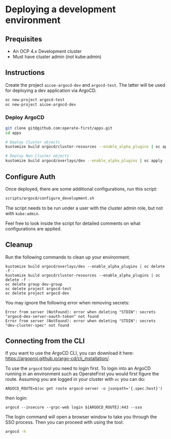 # Deploying a development environment

## Prequisites
* An OCP 4.x Development cluster
* Must have cluster admin (not kube:admin)

## Instructions

Create the project `aicoe-argocd-dev` and `argocd-test`. The latter will be used
for deploying a dev application via ArgoCD.

```bash
oc new-project argocd-test
oc new-project aicoe-argocd-dev
```

### Deploy ArgoCD
```bash
git clone git@github.com:operate-first/apps.git
cd apps

# Deploy Cluster objects
kustomize build argocd/cluster-resources --enable_alpha_plugins | oc apply -f -

# Deploy Non Cluster objects
kustomize build argocd/overlays/dev --enable_alpha_plugins | oc apply -f -
```

## Configure Auth
Once deployed, there are some additional configurations, run this script:
```bash
scripts/argocd/configure_development.sh
```
The script needs to be run under a user with the cluster admin role, but not with `kube:admin`.

Feel free to look inside the script for detailed comments on what configurations are applied.

## Cleanup
Run the following commands to clean up your environment.

```
kustomize build argocd/overlays/dev --enable_alpha_plugins | oc delete -f -
kustomize build argocd/cluster-resources --enable_alpha_plugins | oc delete -f -
oc delete group dev-group
oc delete project argocd-test
oc delete project argocd-dev
```

You may ignore the following error when removing secrets:

```
Error from server (NotFound): error when deleting "STDIN": secrets "argocd-dex-server-oauth-token" not found
Error from server (NotFound): error when deleting "STDIN": secrets "dev-cluster-spec" not found
```

## Connecting from the CLI

If you want to use the ArgoCD CLI, you can download it here: https://argoproj.github.io/argo-cd/cli_installation/.

To use the `argocd` tool you need to login first. To login into an ArgoCD running in an environment such as OperateFirst you would first figure the route. Assuming you are logged in your cluster with `oc` you can do:
```
ARGOCD_ROUTE=$(oc get route argocd-server -o jsonpath='{.spec.host}')
```

then login:

```
argocd --insecure --grpc-web login ${ARGOCD_ROUTE}:443 --sso
```

The login command will open a browser window to take you through the SSO process. Then you can proceed with using the tool:

```bash
argocd -h
```
